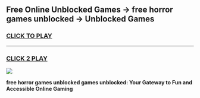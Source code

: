 
## Free Online Unblocked Games → free horror games unblocked → Unblocked Games
<h3>
<a href="https://premium.freeplayer.one?title=free_horror_games_unblocked&ref=21F">CLICK TO PLAY</a></h3>
<hr>

<h3>
<a href="https://premium.freeplayer.one?title=free_horror_games_unblocked&ref=21F">CLICK 2 PLAY</a>
  
</h3>

<a href="https://premium.freeplayer.one?title=free_horror_games_unblocked&ref=21F/"><img src="https://clearcache.store/games.png"></a>


**free horror games unblocked games unblocked: Your Gateway to Fun and Accessible Online Gaming**
